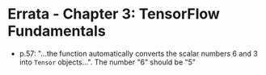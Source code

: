 # Errata - Chapter 3: TensorFlow Fundamentals

* p.57: "...the function automatically converts the scalar numbers 6 and 3 into `Tensor` objects...". The number "6" should be "5"

